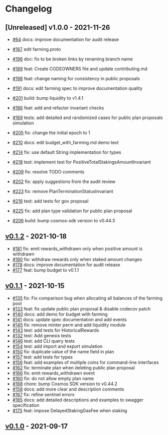 <!--
Guiding Principles:

Changelogs are for humans, not machines.
There should be an entry for every single version.
The same types of changes should be grouped.
Versions and sections should be linkable.
The latest version comes first.
The release date of each version is displayed.
Mention whether you follow Semantic Versioning.

Usage:

Change log entries are to be added to the Unreleased section under the
appropriate stanza (see below). Each entry should ideally include a tag and
the Github issue reference in the following format:

* (<tag>) \#<issue-number> message

The issue numbers will later be link-ified during the release process so you do
not have to worry about including a link manually, but you can if you wish.

Types of changes (Stanzas):

"Features" for new features.
"Improvements" for changes in existing functionality.
"Deprecated" for soon-to-be removed features.
"Bug Fixes" for any bug fixes.
"Client Breaking" for breaking Protobuf, gRPC and REST routes used by end-users.
"CLI Breaking" for breaking CLI commands.
"API Breaking" for breaking exported APIs used by developers building on SDK.
"State Machine Breaking" for any changes that result in a different AppState given same genesisState and txList.
Ref: https://keepachangelog.com/en/1.0.0/
-->
<!-- markdown-link-check-disable -->

# Changelog

## [Unreleased] v1.0.0 - 2021-11-26

* [\#64](https://github.com/tendermint/farming/pull/64) docs: improve documentation for audit release

* [\#187](https://github.com/tendermint/farming/pull/187) edit farming.proto
* [\#196](https://github.com/tendermint/farming/pull/196) doc: fix to be broken links by renaming branch name
* [\#189](https://github.com/tendermint/farming/pull/189) feat: Create CODEOWNERS file and update contributing.md
* [\#198](https://github.com/tendermint/farming/pull/198) feat: change naming for consistency in public proposals
* [\#191](https://github.com/tendermint/farming/pull/191) docs: edit farming spec to improve documentation quality
* [\#201](https://github.com/tendermint/farming/pull/201) build: bump liquidity to v1.4.1
* [\#186](https://github.com/tendermint/farming/pull/186) feat: add and refactor invariant checks
* [\#169](https://github.com/tendermint/farming/pull/169) tests: add detailed and randomized cases for public plan proposals simulation
* [\#205](https://github.com/tendermint/farming/pull/205) fix: change the initial epoch to 1
* [\#210](https://github.com/tendermint/farming/pull/210) docs: edit budget_with_farming.md demo text
* [\#214](https://github.com/tendermint/farming/pull/214) fix: use default String implementation for types
* [\#218](https://github.com/tendermint/farming/pull/218) test: implement test for PositiveTotalStakingsAmountInvariant
* [\#209](https://github.com/tendermint/farming/pull/209) fix: resolve TODO comments
* [\#202](https://github.com/tendermint/farming/pull/202) fix: apply suggestions from the audit review
* [\#223](https://github.com/tendermint/farming/pull/223) fix: remove PlanTerminationStatusInvariant
* [\#216](https://github.com/tendermint/farming/pull/216) test: add tests for gov proposal
* [\#225](https://github.com/tendermint/farming/pull/225) fix: add plan type validation for public plan proposal
* [\#206](https://github.com/tendermint/farming/pull/206) build: bump cosmos-sdk version to v0.44.3

## [v0.1.2](https://github.com/tendermint/farming/releases/tag/v0.1.2) - 2021-10-18

* [\#181](https://github.com/tendermint/farming/pull/181) fix: emit rewards_withdrawn only when positive amount is withdrawn
* [\#180](https://github.com/tendermint/farming/pull/180) fix: withdraw rewards only when staked amount changes
* [\#178](https://github.com/tendermint/farming/pull/178) docs: improve documentation for audit release
* [\#177](https://github.com/tendermint/farming/pull/177) feat: bump budget to v0.1.1

## [v0.1.1](https://github.com/tendermint/farming/releases/tag/v0.1.1) - 2021-10-15

* [\#135](https://github.com/tendermint/farming/pull/135) fix: Fix comparison bug when allocating all balances of the farming pool
* [\#133](https://github.com/tendermint/farming/pull/133) feat: fix update public plan proposal & disable codecov patch
* [\#140](https://github.com/tendermint/farming/pull/140) docs: add demo for budget with farming
* [\#141](https://github.com/tendermint/farming/pull/141) docs: update spec documentation and add events
* [\#145](https://github.com/tendermint/farming/pull/145) fix: remove minter perm and add liquidity module
* [\#143](https://github.com/tendermint/farming/pull/143) test: add tests for HistoricalRewards
* [\#132](https://github.com/tendermint/farming/pull/132) test: Add genesis tests
* [\#146](https://github.com/tendermint/farming/pull/146) test: add CLI query tests
* [\#154](https://github.com/tendermint/farming/pull/154) test: add import and export simulation
* [\#150](https://github.com/tendermint/farming/pull/150) fix: duplicate value of the name field in plan
* [\#157](https://github.com/tendermint/farming/pull/157) test: add tests for types
* [\#156](https://github.com/tendermint/farming/pull/156) feat: add examples of multiple coins for command-line interfaces
* [\#162](https://github.com/tendermint/farming/pull/162) fix: terminate plan when deleting public plan proposal
* [\#166](https://github.com/tendermint/farming/pull/166) fix: emit rewards_withdrawn event
* [\#160](https://github.com/tendermint/farming/pull/160) fix: do not allow empty plan name
* [\#168](https://github.com/tendermint/farming/pull/168) chore: bump Cosmos SDK version to v0.44.2
* [\#158](https://github.com/tendermint/farming/pull/158) docs: add more clear and description comments
* [\#167](https://github.com/tendermint/farming/pull/167) fix: refine sentinel errors
* [\#165](https://github.com/tendermint/farming/pull/165) docs: add detailed descriptions and examples to swagger specification
* [\#175](https://github.com/tendermint/farming/pull/175) feat: impose DelayedStakingGasFee when staking

## [v0.1.0](https://github.com/tendermint/farming/releases/tag/v0.1.0) - 2021-09-17